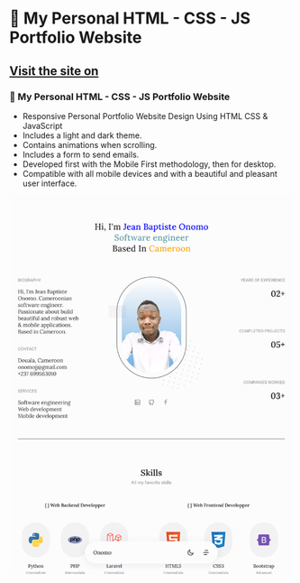 # 💼 My Personal HTML - CSS - JS Portfolio Website
## [Visit the site on ]()
### 💼 My Personal HTML - CSS - JS Portfolio Website

- Responsive Personal Portfolio Website Design Using HTML CSS & JavaScript
- Includes a light and dark theme.
- Contains animations when scrolling.
- Includes a form to send emails.
- Developed first with the Mobile First methodology, then for desktop.
- Compatible with all mobile devices and with a beautiful and pleasant user interface.


![preview img](/preview.png)
